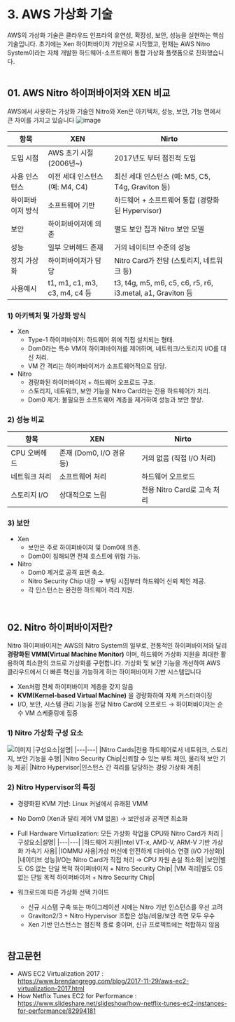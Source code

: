 # 3. AWS 가상화 기술
AWS의 가상화 기술은 클라우드 인프라의 유연성, 확장성, 보안, 성능을 실현하는 핵심 기술입니다. 초기에는 Xen 하이퍼바이저 기반으로 시작했고, 현재는 AWS Nitro System이라는 자체 개발한 하드웨어-소프트웨어 통합 가상화 플랫폼으로 진화했습니다.
</br></br>

## 01. AWS Nitro 하이퍼바이저와 XEN 비교
AWS에서 사용하는 가상화 기술인 Nitro와 Xen은 아키텍처, 성능, 보안, 기능 면에서 큰 차이를 가지고 있습니다
![image](https://github.com/user-attachments/assets/818946b5-1c71-45be-bcbf-797fd77b50dd)

|항목|XEN|Nirto|
|------|---|---|
|도입 시점|AWS 초기 시절(2006년~)|2017년도 부터 점진적 도입|
|사용 인스턴스|이전 세대 인스턴스 (예: M4, C4)|최신 세대 인스턴스 (예: M5, C5, T4g, Graviton 등)|
|하이퍼바이저 방식|소프트웨어 기반|하드웨어 + 소프트웨어 통합 (경량화된 Hypervisor)|
|보안|하이퍼바이저에 의존|별도 보안 칩과 Nitro 보안 모델|
|성능|일부 오버헤드 존재|거의 네이티브 수준의 성능|
|장치 가상화|하이퍼바이저가 담당|Nitro Card가 전담 (스토리지, 네트워크 등)|
|사용예시|t1, m1, c1, m3, c3, m4, c4 등|t3, t4g, m5, m6, c5, c6, r5, r6, i3.metal, a1, Graviton 등|

### 1) 아키텍처 및 가상화 방식
- Xen
  - Type-1 하이퍼바이저: 하드웨어 위에 직접 설치되는 형태.
  - Dom0라는 특수 VM이 하이퍼바이저를 제어하며, 네트워크/스토리지 I/O를 대신 처리.
  - VM 간 격리는 하이퍼바이저가 소프트웨어적으로 담당.
- Nitro
  - 경량화된 하이퍼바이저 + 하드웨어 오프로드 구조.
  - 스토리지, 네트워크, 보안 기능을 Nitro Card라는 전용 하드웨어가 처리.
  - Dom0 제거: 불필요한 소프트웨어 계층을 제거하여 성능과 보안 향상.
### 2) 성능 비교
|항목|XEN|Nirto|
|---|---|-----|
|CPU 오버헤드|존재 (Dom0, I/O 경유 등)|거의 없음 (직접 I/O 처리)|
|네트워크 처리|소프트웨어 처리|하드웨어 오프로드|
|스토리지 I/O|상대적으로 느림|전용 Nitro Card로 고속 처리|
### 3) 보안
- Xen
  - 보안은 주로 하이퍼바이저 및 Dom0에 의존.
  - Dom0이 침해되면 전체 호스트에 위협 가능.
- Nitro
  - Dom0 제거로 공격 표면 축소.
  - Nitro Security Chip 내장 → 부팅 시점부터 하드웨어 신뢰 체인 제공.
  - 각 인스턴스는 완전한 하드웨어 격리 지원.
</br>

## 02. Nitro 하이퍼바이저란?
Nitro 하이퍼바이저는 AWS의 Nitro System의 일부로, 전통적인 하이퍼바이저와 달리 **경량화된 VMM(Virtual Machine Monitor)** 이며, 하드웨어 가상화 지원을 최대한 활용하여 최소한의 코드로 가상화를 구현합니다. 가상화 및 보안 기능을 개선하여 AWS 클라우드에서 더 빠른 혁신을 가능하게 하는 하이퍼바이저 기반 시스템입니다
- Xen처럼 전체 하이퍼바이저 계층을 갖지 않음
- **KVM(Kernel-based Virtual Machine)** 을 경량화하여 자체 커스터마이징
- I/O, 보안, 시스템 관리 기능을 전담 Nitro Card에 오프로드 → 하이퍼바이저는 순수 VM 스케줄링에 집중

### 1) Nitro 가상화 구성 요소
![이미지](https://github.com/user-attachments/assets/6094aa73-f373-4ca7-8561-c3b18a42e46b)
|구성요소|설명|
|---|---|
|Nitro Cards|전용 하드웨어로서 네트워크, 스토리지, 보안 기능을 수행|
|Nitro Security Chip|신뢰할 수 있는 부트 체인, 물리적 보안 기능 제공|
|Nitro Hypervisor|인스턴스 간 격리를 담당하는 경량 가상화 계층|

### 2) Nitro Hypervisor의 특징
- 경량화된 KVM 기반: Linux 커널에서 유래된 VMM
- No Dom0 (Xen과 달리 제어 VM 없음) → 보안성과 공격면 최소화
- Full Hardware Virtualization: 모든 가상화 작업을 CPU와 Nitro Card가 처리
|구성요소|설명|
|---|---|
|하드웨어 지원|Intel VT-x, AMD-V, ARM-V 기반 가상화 가속기 사용|
|IOMMU 사용|가상 머신에 안전하게 디바이스 연결 (I/O 가상화)|
|네이티브 성능|I/O는 Nitro Card가 직접 처리 → CPU 자원 손실 최소화|
|보안|별도 OS 없는 단일 목적 하이퍼바이저 + Nitro Security Chip|
|VM 격리|별도 OS 없는 단일 목적 하이퍼바이저 + Nitro Security Chip|

- 워크로드에 따른 가상화 선택 가이드
  - 신규 시스템 구축 또는 마이그레이션 시에는 Nitro 기반 인스턴스를 우선 고려
  - Graviton2/3 + Nitro Hypervisor 조합은 성능/비용/보안 측면 모두 우수
  - Xen 기반 인스턴스는 점진적 종료 중이며, 신규 프로젝트에는 적합하지 않음
</br></br>

## 참고문헌
- AWS EC2 Virtualization 2017 : https://www.brendangregg.com/blog/2017-11-29/aws-ec2-virtualization-2017.html
- How Netflix Tunes EC2 for Performance : https://www.slideshare.net/slideshow/how-netflix-tunes-ec2-instances-for-performance/82994181
</br>
